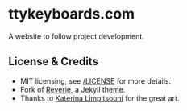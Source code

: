 # ttykeyboards.com

A website to follow project development.

## License & Credits

- MIT licensing, see [/LICENSE](/LICENSE) for more details.
- Fork of [Reverie](https://github.com/amitmerchant1990/reverie), a Jekyll theme.
- Thanks to [Katerina Limpitsouni](https://twitter.com/ninalimpi) for the great art.
